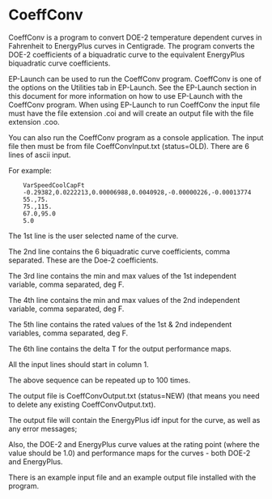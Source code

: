 # CoeffConv

CoeffConv is a program to convert DOE-2 temperature dependent curves in Fahrenheit to EnergyPlus curves in Centigrade. The program converts the DOE-2 coefficients of a biquadratic curve to the equivalent EnergyPlus biquadratic curve coefficients.

EP-Launch can be used to run the CoeffConv program. CoeffConv is one of the options on the Utilities tab in EP-Launch. See the EP-Launch section in this document for more information on how to use EP-Launch with the CoeffConv program. When using EP-Launch to run CoeffConv the input file must have the file extension .coi and will create an output file with the file extension .coo.

You can also run the CoeffConv program as a console application. The input file then must be from file CoeffConvInput.txt (status=OLD). There are 6 lines of ascii input.

For example:

~~~~~~~~~~~~~~~~~~~~
    VarSpeedCoolCapFt
    -0.29382,0.0222213,0.00006988,0.0040928,-0.00000226,-0.00013774
    55.,75.
    75.,115.
    67.0,95.0
    5.0
~~~~~~~~~~~~~~~~~~~~

The 1st line is the user selected name of the curve.

The 2nd line contains the 6 biquadratic curve coefficients, comma separated. These are the Doe-2 coefficients.

The 3rd line contains the min and max values of the 1st independent variable, comma separated, deg F.

The 4th line contains the min and max values of the 2nd independent variable, comma separated, deg F.

The 5th line contains the rated values of the 1st & 2nd independent variables, comma separated, deg F.

The 6th line contains the delta T for the output performance maps.

All the input lines should start in column 1.

The above sequence can be repeated up to 100 times.

The output file is CoeffConvOutput.txt (status=NEW) (that means you need to delete any existing CoeffConvOutput.txt).

The output file will contain the EnergyPlus idf input for the curve, as well as any error messages;

Also, the DOE-2 and EnergyPlus curve values at the rating point (where the value should be 1.0) and performance maps for the curves - both DOE-2 and EnergyPlus.

There is an example input file and an example output file installed with the program.
